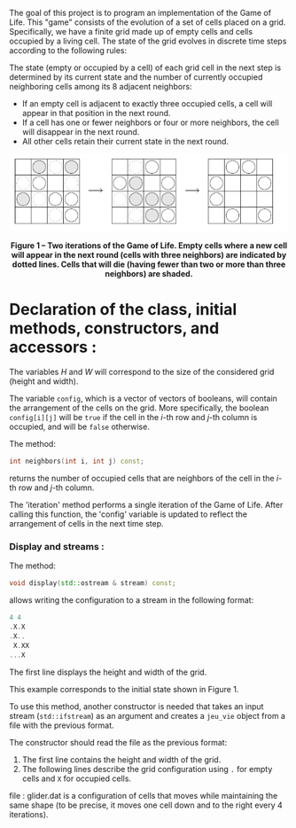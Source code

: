 The goal of this project is to program an implementation of the Game of Life. This "game" consists of the evolution of a set of cells placed on a grid. Specifically, we have a finite grid made up of empty cells and cells occupied by a living cell. The state of the grid evolves in discrete time steps according to the following rules:

The state (empty or occupied by a cell) of each grid cell in the next step is determined by its current state and the number of currently occupied neighboring cells among its 8 adjacent neighbors:
- If an empty cell is adjacent to exactly three occupied cells, a cell will appear in that position in the next round.
- If a cell has one or fewer neighbors or four or more neighbors, the cell will disappear in the next round.
- All other cells retain their current state in the next round.

![Example of Game of Life Rules](Example.png)

<figcaption style="text-align: center; font-weight: bold;">
Figure 1 – Two iterations of the Game of Life. Empty cells where a new cell will appear in the next round (cells with three neighbors) are indicated by dotted lines. Cells that will die (having fewer than two or more than three neighbors) are shaded.
</figcaption>

# Declaration of the class, initial methods, constructors, and accessors :
The variables $H$ and $W$ will correspond to the size of the considered grid (height and width). 

The variable `config`, which is a vector of vectors of booleans, will contain the arrangement of the cells on the grid. More specifically, the boolean `config[i][j]` will be `true` if the cell in the $i$-th row and $j$-th column is occupied, and will be `false` otherwise.

The method:
```cpp
int neighbors(int i, int j) const;
``` 
returns the number of occupied cells that are neighbors of the cell in the $i$-th row and $j$-th column.

The 'iteration' method performs a single iteration of the Game of Life. After calling this function, the 'config' variable is updated to reflect the arrangement of cells in the next time step.

### Display and streams :
The method:

```cpp
void display(std::ostream & stream) const;
```
allows writing the configuration to a stream in the following format:
```cpp
4 4
.X.X
.X..
 X.XX
...X
```
The first line displays the height and width of the grid. 

This example corresponds to the initial state shown in Figure 1.

To use this method, another constructor is needed that takes an input stream (`std::ifstream`) as an argument and creates a `jeu_vie` object from a file with the previous format.

The constructor should read the file as the previous format:

1. The first line contains the height and width of the grid.
2. The following lines describe the grid configuration using `.` for empty cells and `X` for occupied cells.

file : glider.dat is a configuration of cells that moves while maintaining the same shape (to be precise, it moves one cell down and to the right every 4 iterations).